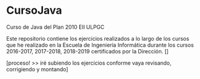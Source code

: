 # CursoJava
Curso de Java del Plan 2010 EII ULPGC

Este repositorio contiene los ejercicios realizados a lo largo de los cursos que he realizado en la Escuela de Ingeniería Informática
durante los cursos 2016-2017, 2017-2018, 2018-2019 certificados por la Dirección. []

[proceso! >> iré subiendo los ejercicios conforme vaya revisando, corrigiendo y montando]




